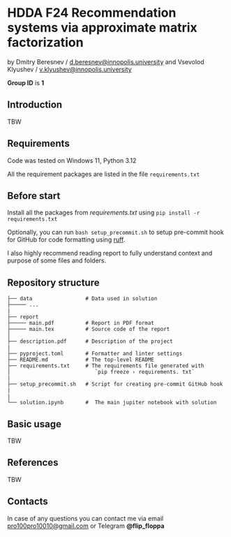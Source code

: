 # HDDA F24 Recommendation systems via approximate matrix factorization

by Dmitry Beresnev / <d.beresnev@innopolis.university>
and Vsevolod Klyushev / <v.klyushev@innopolis.university>

**Group ID** is **1**

## Introduction

TBW

## Requirements

Code was tested on Windows 11, Python 3.12

All the requirement packages are listed in the file `requirements.txt`

## Before start

Install all the packages from _requirements.txt_ using `pip install -r requirements.txt`

Optionally, you can run `bash setup_precommit.sh` to setup pre-commit hook for GitHub for code formatting using [ruff](https://docs.astral.sh/ruff/).

I also highly recommend reading report to fully understand context and purpose of some files and folders.

## Repository structure

```text
├── data                 # Data used in solution
├───── ...
|
├── report
├───── main.pdf          # Report in PDF format
├───── main.tex          # Source code of the report
│
├── description.pdf      # Description of the project
|
├── pyproject.toml       # Formatter and linter settings
├── README.md            # The top-level README
├── requirements.txt     # The requirements file generated with
│                           `pip freeze › requirements. txt`
|
├── setup_precommit.sh   # Script for creating pre-commit GitHub hook
|
|
└── solution.ipynb       #  The main jupiter notebook with solution
```

## Basic usage

<!-- This section briefly describes how to use scripts from `benchmark/` folder.

For all scripts help messages are available with `-h` flag. For example, `python ./benchmark/evaluate.py -h` explains all the available flags and their purpose.
Generally, for all scripts two modes are available: verbose and non-verbose.
By default verbose mode is active, and to run the script in silent mode you need the `--no-verbose` flag. -->

TBW

<!-- `./benchmark/evaluate.py` script is used for model performance evaluation.
You can specify model (by path) and data (also by path) for evaluation. Note, that by default script interprets data path
as path to the folder with several .csv files. If you want to pass single file, enable file mode by `-f` flag.
Be default, resulting data is saved to `./benchmark/data/generated/`.

`./benchmark/interactive.py` script is used for real-time interaction with model.
You can specify user parameters, such as age (i.e. `-a 21`),
occupation (i.e. `-o 19` for student),
gender (i.e. `-g 1` for male)
and favorite movies (i.e. `-f 1 56` for "Toy Story" and "Pulp Fiction") to get new movies recommendation. -->

## References

TBW

<!-- ### Metrics

- [Retrieval precision on K](https://pytorch.org/torcheval/main/generated/torcheval.metrics.functional.retrieval_precision.html)
- [MAP@K](https://machinelearninginterview.com/topics/machine-learning/mapatk_evaluation_metric_for_ranking/)

### Datasets

- [MovieLens 100K dataset](https://grouplens.org/datasets/movielens/100k/) -->

## Contacts

In case of any questions you can contact me via email <pro100pro10010@gmail.com> or Telegram **@flip_floppa**
